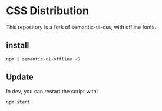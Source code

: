 # CSS Distribution

This repository is a fork of semantic-ui-css, with offline fonts.

## install

```
npm i semantic-ui-offline -S
```

## Update

In dev, you can restart the script with:

```
npm start
```
